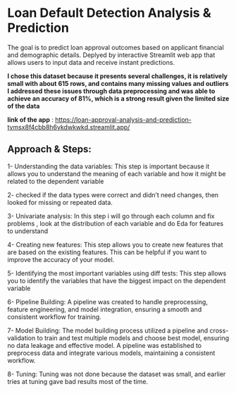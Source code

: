 # Loan Default Detection Analysis & Prediction

The goal is to predict  loan approval outcomes based on applicant financial and demographic details. 
Deplyed by interactive Streamlit web app that allows users to input data and receive instant predictions.


**I chose this dataset because it presents several challenges, it is relatively small with about 615 rows, and contains many missing values and outliers
I addressed these issues through data preprocessing and was able to achieve an accuracy of 81%, which is a strong result given the limited size of the data**

**link of the app** : https://loan-approval-analysis-and-prediction-tymsx8f4cbb8h6ykdwkwkd.streamlit.app/

## Approach & Steps:

1- Understanding the data variables: This step is important because it allows you to understand the meaning of each variable and how it might be related to the dependent variable

2- checked if the data types were correct and didn’t need changes, then looked for missing or repeated data.

3- Univariate analysis:  In this step i will go through each column and fix problems , look at the distribution of each variable and do Eda for features to understand

4- Creating new features: This step allows you to create new features that are based on the existing features. This can be helpful if you want to improve the accuracy of your model.

5- Identifying the most important variables using diff tests: This step allows you to identify the variables that have the biggest impact on the dependent variable 

6- Pipeline Building: A pipeline was created to handle preprocessing, feature engineering, and model integration, ensuring a smooth and consistent workflow for training.

7- Model Building: The model building process utilized a pipeline and cross-validation to train and test multiple models and choose best model, ensuring no data leakage and  effective model. A pipeline was established to preprocess data and integrate various models, maintaining a consistent workflow.

8- Tuning: Tuning was not done because the dataset was small, and earlier tries at tuning gave bad results most of the time.
